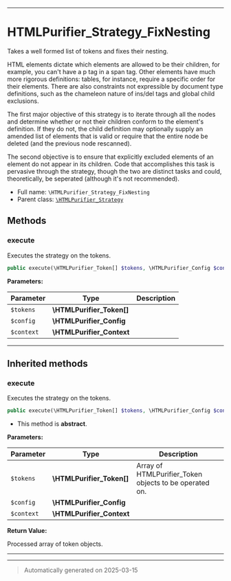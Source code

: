 ***

# HTMLPurifier_Strategy_FixNesting

Takes a well formed list of tokens and fixes their nesting.

HTML elements dictate which elements are allowed to be their children,
for example, you can't have a p tag in a span tag.  Other elements have
much more rigorous definitions: tables, for instance, require a specific
order for their elements.  There are also constraints not expressible by
document type definitions, such as the chameleon nature of ins/del
tags and global child exclusions.

The first major objective of this strategy is to iterate through all
the nodes and determine whether or not their children conform to the
element's definition.  If they do not, the child definition may
optionally supply an amended list of elements that is valid or
require that the entire node be deleted (and the previous node
rescanned).

The second objective is to ensure that explicitly excluded elements of
an element do not appear in its children.  Code that accomplishes this
task is pervasive through the strategy, though the two are distinct tasks
and could, theoretically, be seperated (although it's not recommended).

* Full name: `\HTMLPurifier_Strategy_FixNesting`
* Parent class: [`\HTMLPurifier_Strategy`](./HTMLPurifier_Strategy.md)




## Methods


### execute

Executes the strategy on the tokens.

```php
public execute(\HTMLPurifier_Token[] $tokens, \HTMLPurifier_Config $config, \HTMLPurifier_Context $context): array|\HTMLPurifier_Token[]
```








**Parameters:**

| Parameter | Type | Description |
|-----------|------|-------------|
| `$tokens` | **\HTMLPurifier_Token[]** |  |
| `$config` | **\HTMLPurifier_Config** |  |
| `$context` | **\HTMLPurifier_Context** |  |





***


## Inherited methods


### execute

Executes the strategy on the tokens.

```php
public execute(\HTMLPurifier_Token[] $tokens, \HTMLPurifier_Config $config, \HTMLPurifier_Context $context): \HTMLPurifier_Token[]
```




* This method is **abstract**.



**Parameters:**

| Parameter | Type | Description |
|-----------|------|-------------|
| `$tokens` | **\HTMLPurifier_Token[]** | Array of HTMLPurifier_Token objects to be operated on. |
| `$config` | **\HTMLPurifier_Config** |  |
| `$context` | **\HTMLPurifier_Context** |  |


**Return Value:**

Processed array of token objects.




***


***
> Automatically generated on 2025-03-15

